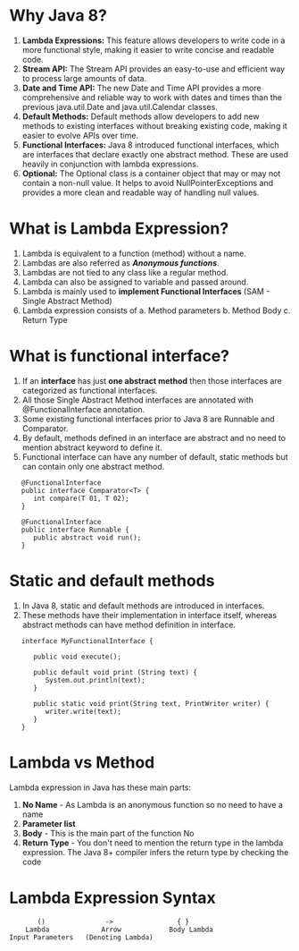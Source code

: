 # Why Java 8?
1. **Lambda Expressions:** This feature allows developers to write code in a more functional style, 
making it easier to write concise and readable code.
2. **Stream API:** The Stream API provides an easy-to-use and efficient way to process large amounts of data.
3. **Date and Time API:** The new Date and Time API provides a more comprehensive and reliable 
way to work with dates and times than the previous java.util.Date and java.util.Calendar classes.
4. **Default Methods:** Default methods allow developers to add new methods to existing interfaces
without breaking existing code, making it easier to evolve APIs over time.
5. **Functional Interfaces:** Java 8 introduced functional interfaces, which are interfaces that 
declare exactly one abstract method. These are used heavily in conjunction with lambda expressions.
6. **Optional:** The Optional class is a container object that may or may not contain a non-null value. 
It helps to avoid NullPointerExceptions and provides a more clean and readable way of handling null values.

# What is Lambda Expression?
1. Lambda is equivalent to a function (method) without a name.
2. Lambdas are also referred as **_Anonymous functions_**.
3. Lambdas are not tied to any class like a regular method.
4. Lambda can also be assigned to variable and passed around.
5. Lambda is mainly used to **implement Functional Interfaces** (SAM - Single Abstract Method)
6. Lambda expression consists of
   a. Method parameters
   b. Method Body
   c. Return Type

# What is functional interface?
1. If an **interface** has just **one abstract method** then those interfaces are categorized as functional interfaces.
2. All those Single Abstract Method interfaces are annotated with @FunctionalInterface annotation.
3. Some existing functional interfaces prior to Java 8 are Runnable and Comparator.
4. By default, methods defined in an interface are abstract and no need to mention abstract keyword to define it.
5. Functional interface can have any number of default, static methods but can contain only one abstract method.
```
   @FunctionalInterface
   public interface Comparator<T> {
      int compare(T 01, T 02);
   }
   
   @FunctionalInterface 
   public interface Runnable {
      public abstract void run();
   }
```

# Static and default methods
1. In Java 8, static and default methods are introduced in interfaces.
2. These methods have their implementation in interface itself, whereas abstract methods can have method 
definition in interface.
```
   interface MyFunctionalInterface {
   
      public void execute(); 
      
      public default void print (String text) { 
         System.out.println(text); 
      } 
      
      public static void print(String text, PrintWriter writer) {
         writer.write(text); 
      }
   }
```

# Lambda vs Method
Lambda expression in Java has these main parts:
1. **No Name** - As Lambda is an anonymous function so no need to have a name
2. **Parameter list**
3. **Body** - This is the main part of the function No
4. **Return Type** - You don't need to mention the return type in the lambda expression. The Java 8+ compiler 
infers the return type by checking the code

# Lambda Expression Syntax
```
       ()               ->                { }
    Lambda             Arrow            Body Lambda
Input Parameters   (Denoting Lambda) 
```